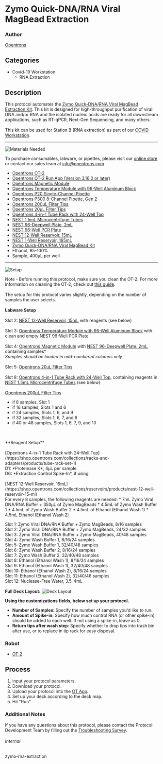 # Zymo Quick-DNA/RNA Viral MagBead Extraction

### Author
[Opentrons](https://opentrons.com/)

## Categories
* Covid-19 Workstation
	* RNA Extraction


## Description
This protocol automates the [Zymo Quick-DNA/RNA Viral MagBead Extraction Kit](https://www.zymoresearch.com/collections/quick-dna-rna-viral-kits/products/quick-dna-rna-viral-magbead). This kit is designed for high-throughput purification of viral DNA and/or RNA and the isolated nucleic acids are ready for all downstream applications, such as RT-qPCR, Next-Gen Sequencing, and many others.<br/>
<br/>
This kit can be used for Station B (RNA extraction) as part of our [COVID Workstation](https://blog.opentrons.com/how-to-use-opentrons-to-test-for-covid-19/).



---
![Materials Needed](https://s3.amazonaws.com/opentrons-protocol-library-website/custom-README-images/001-General+Headings/materials.png)

To purchase consumables, labware, or pipettes, please visit our [online store](https://shop.opentrons.com/) or contact our sales team at [info@opentrons.com](mailto:info@opentrons.com)

* [Opentrons OT-2](https://shop.opentrons.com/collections/ot-2-robot/products/ot-2)
* [Opentrons OT-2 Run App (Version 3.16.0 or later)](https://opentrons.com/ot-app/)
* [Opentrons Magnetic Module](https://shop.opentrons.com/collections/hardware-modules/products/magdeck)
* [Opentrons Temperature Module with 96-Well Aluminum Block](https://shop.opentrons.com/collections/hardware-modules/products/tempdeck)
* [Opentrons P20 Single-Channel Pipette](https://shop.opentrons.com/collections/ot-2-pipettes/products/single-channel-electronic-pipette)
* [Opentrons P300 8-Channel Pipette, Gen 2](https://opentrons.com/pipettes/)
* [Opentrons 200µL Filter Tips](https://shop.opentrons.com/collections/opentrons-tips)
* [Opentrons 20µL Filter Tips](https://shop.opentrons.com/collections/opentrons-tips)
* [Opentrons 4-in-1 Tube Rack with 24-Well Top](https://shop.opentrons.com/collections/racks-and-adapters/products/tube-rack-set-1)
* [NEST 1.5mL Microcentrifuge Tubes](https://shop.opentrons.com/collections/tubes/products/nest-microcentrifuge-tubes)
* [NEST 96-Deepwell Plate, 2mL](https://labware.opentrons.com/nest_96_wellplate_2ml_deep?category=wellPlate)
* [NEST 96-Well PCR Plate](https://shop.opentrons.com/collections/lab-plates/products/nest-0-1-ml-96-well-pcr-plate-full-skirt)
* [NEST 12-Well Reservoir, 15mL](https://shop.opentrons.com/collections/reservoirs/products/nest-12-well-reservoir-15-ml)
* [NEST 1-Well Reservoir, 195mL](https://labware.opentrons.com/nest_1_reservoir_195ml?category=reservoir)
* [Zymo Quick-DNA/RNA Viral MagBead Kit](https://www.zymoresearch.com/collections/quick-dna-rna-viral-kits/products/quick-dna-rna-viral-magbead)
* Ethanol, 95-100%
* Sample, 400µL per well


---
![Setup](https://s3.amazonaws.com/opentrons-protocol-library-website/custom-README-images/001-General+Headings/Setup.png)

Note - Before running this protocol, make sure you clean the OT-2. For more information on cleaning the OT-2, check out [this guide](https://support.opentrons.com/en/articles/1795522-cleaning-your-ot-2).<br/>
<br/>
The setup for this protocol varies slightly, depending on the number of samples the user selects.<br/>
<br/>
**Labware Setup**<br/>
<br/>
Slot 2: [NEST 12-Well Reservoir, 15mL](https://shop.opentrons.com/collections/reservoirs/products/nest-12-well-reservoir-15-ml) with reagents (see below)<br/>
<br/>
Slot 3: [Opentrons Temperature Module with 96-Well Aluminum Block](https://shop.opentrons.com/collections/hardware-modules/products/tempdeck) with clean and empty [NEST 96-Well PCR Plate](https://shop.opentrons.com/collections/lab-plates/products/nest-0-1-ml-96-well-pcr-plate-full-skirt)<br/>
<br/>
Slot 4: [Opentrons Magnetic Module](https://shop.opentrons.com/collections/hardware-modules/products/magdeck) with [NEST 96-Deepwell Plate, 2mL](https://labware.opentrons.com/nest_96_wellplate_2ml_deep?category=wellPlate), containing samples*<br/>
*Samples should be loaded in odd-numbered columns only*<br/>
<br/>
Slot 5: [Opentrons 20µL Filter Tips](https://shop.opentrons.com/collections/opentrons-tips)<br/>
<br/>
Slot 8: [Opentrons 4-in-1 Tube Rack with 24-Well Top](https://shop.opentrons.com/collections/racks-and-adapters/products/tube-rack-set-1), containing reagents in [NEST 1.5mL Microcentrifuge Tubes](https://shop.opentrons.com/collections/tubes/products/nest-microcentrifuge-tubes) (see below)<br/>
<br/>
[Opentrons 200µL Filter Tips](https://shop.opentrons.com/collections/opentrons-tips)<br/>
* if 8 samples, Slot 1
* if 16 samples, Slots 1 and 6
* if 24 samples, Slots 1, 6, and 9
* if 32 samples, Slots 1, 6, 7, and 9
* if 40 or 48 samples, Slots 1, 6, 7, 9, and 10

<br/>
<br/>
**Reagent Setup**<br/>
<br/>
[Opentrons 4-in-1 Tube Rack with 24-Well Top](https://shop.opentrons.com/collections/racks-and-adapters/products/tube-rack-set-1)<br/>
D1: *Proteinase K*, 4µL per sample<br/>
D6: *Extraction Control Spike-In*, if using<br/>
<br/>
[NEST 12-Well Reservoir, 15mL](https://shop.opentrons.com/collections/reservoirs/products/nest-12-well-reservoir-15-ml)<br/>
For every 8 samples, the following reagents are needed:
* 7mL Zymo Viral DNA/RNA Buffer + 350µL of Zymo MagBeads
* 4.5mL of Zymo Wash Buffer 1
* 4.5mL of Zymo Wash Buffer 2
* 4.5mL of Ethanol (Ethanol Wash 1)
* 4.5mL Ethanol (Ethanol Wash 2)

<br/>

Slot 1: Zymo Viral DNA/RNA Buffer + Zymo MagBeads, 8/16 samples<br/>
Slot 2: Zymo Viral DNA/RNA Buffer + Zymo MagBeads, 24/32 samples<br/>
Slot 3: Zymo Viral DNA/RNA Buffer + Zymo MagBeads, 40/48 samples<br/>
Slot 4: Zymo Wash Buffer 1, 8/16/24 samples<br/>
Slot 5: Zymo Wash Buffer 1, 32/40/48 samples<br/>
Slot 6: Zymo Wash Buffer 2, 8/16/24 samples<br/>
Slot 7: Zymo Wash Buffer 2, 32/40/48 samples<br/>
Slot 8: Ethanol (Ethanol Wash 1), 8/16/24 samples<br/>
Slot 9: Ethanol (Ethanol Wash 1), 32/40/48 samples<br/>
Slot 10: Ethanol (Ethanol Wash 2), 8/16/24 samples<br/>
Slot 11: Ethanol (Ethanol Wash 2), 32/40/48 samples<br/>
Slot 12: Nuclease-Free Water, 3.5-4mL<br/>
<br/>
**Full Deck Layout:**
![Deck Layout](https://s3.amazonaws.com/opentrons-protocol-library-website/custom-README-images/zymo-rna-extraction/zymo_48_layout.png)



__Using the customizations fields, below set up your protocol.__
* **Number of Samples**: Specify the number of samples you'd like to run.
* **Amount of Spike-in**: Specify how much control RNA (or other spike-in) should be added to each well. If not using a spike-in, leave as 0.
* **Return tips after wash step**: Specify whether to drop tips into trash bin after use, or to replace in tip rack for easy disposal.





### Robot
* [OT-2](https://opentrons.com/ot-2)

## Process

1. Input your protocol parameters.
2. Download your protocol.
3. Upload your protocol into the [OT App](https://opentrons.com/ot-app).
4. Set up your deck according to the deck map.
5. Hit "Run".

### Additional Notes
If you have any questions about this protocol, please contact the Protocol Development Team by filling out the [Troubleshooting Survey](https://protocol-troubleshooting.paperform.co/).

###### Internal
zymo-rna-extraction
